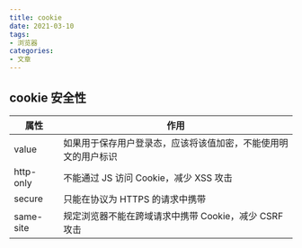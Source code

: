 ```yaml
---
title: cookie
date: 2021-03-10
tags: 
- 浏览器
categories: 
- 文章
---
```


## cookie 安全性

| 属性 |	作用 |
| --- | ---- |
| value	 | 如果用于保存用户登录态，应该将该值加密，不能使用明文的用户标识 |
| http-only |	不能通过 JS 访问 Cookie，减少 XSS 攻击 |
| secure |	只能在协议为 HTTPS 的请求中携带 |
| same-site	 |规定浏览器不能在跨域请求中携带 Cookie，减少 CSRF 攻击 |
